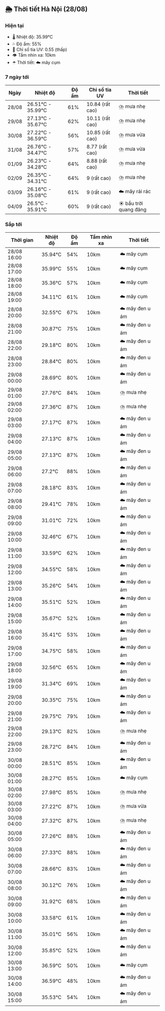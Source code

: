 ## 🌦️ Thời tiết Hà Nội (28/08)

### Hiện tại

- 🌡️ Nhiệt độ: 35.99℃
- 💦 Độ ẩm: 55%
- 🌟 Chỉ số tia UV: 0.55 (thấp)
- 👁️ Tầm nhìn xa: 10km
- ☂️ Thời tiết: ☁️ mây cụm

### 7 ngày tới

| Ngày | Nhiệt độ | Độ ẩm | Chỉ số tia UV | Thời tiết |
| --- | --- | --- | --- | --- |
| 28/08 | 26.51℃ - 35.99℃ | 61% | 10.84 (rất cao) | ⛈️ mưa nhẹ |
| 29/08 | 27.13℃ - 35.67℃ | 62% | 10.11 (rất cao) | ⛈️ mưa nhẹ |
| 30/08 | 27.22℃ - 36.59℃ | 56% | 10.85 (rất cao) | ⛈️ mưa vừa |
| 31/08 | 26.76℃ - 34.47℃ | 57% | 8.77 (rất cao) | ⛈️ mưa vừa |
| 01/09 | 26.23℃ - 34.28℃ | 64% | 8.88 (rất cao) | ⛈️ mưa nhẹ |
| 02/09 | 26.35℃ - 34.31℃ | 64% | 9 (rất cao) | ⛈️ mưa nhẹ |
| 03/09 | 26.16℃ - 35.08℃ | 61% | 9 (rất cao) | ☁️ mây rải rác |
| 04/09 | 26.5℃ - 35.91℃ | 60% | 9 (rất cao) | ☀️ bầu trời quang đãng |

### Sắp tới

| Thời gian | Nhiệt độ | Độ ẩm | Tầm nhìn xa | Thời tiết |
| --- | --- | --- | --- | --- |
| 28/08 16:00 | 35.94℃ | 54% | 10km | ☁️ mây cụm |
| 28/08 17:00 | 35.99℃ | 55% | 10km | ☁️ mây cụm |
| 28/08 18:00 | 35.36℃ | 57% | 10km | ☁️ mây cụm |
| 28/08 19:00 | 34.11℃ | 61% | 10km | ☁️ mây cụm |
| 28/08 20:00 | 32.55℃ | 67% | 10km | ☁️ mây đen u ám |
| 28/08 21:00 | 30.87℃ | 75% | 10km | ☁️ mây đen u ám |
| 28/08 22:00 | 29.18℃ | 80% | 10km | ☁️ mây đen u ám |
| 28/08 23:00 | 28.84℃ | 80% | 10km | ☁️ mây đen u ám |
| 29/08 00:00 | 28.69℃ | 80% | 10km | ☁️ mây đen u ám |
| 29/08 01:00 | 27.76℃ | 84% | 10km | ⛈️ mưa nhẹ |
| 29/08 02:00 | 27.36℃ | 87% | 10km | ⛈️ mưa nhẹ |
| 29/08 03:00 | 27.17℃ | 87% | 10km | ☁️ mây đen u ám |
| 29/08 04:00 | 27.13℃ | 87% | 10km | ☁️ mây đen u ám |
| 29/08 05:00 | 27.13℃ | 87% | 10km | ☁️ mây đen u ám |
| 29/08 06:00 | 27.2℃ | 88% | 10km | ☁️ mây đen u ám |
| 29/08 07:00 | 28.18℃ | 83% | 10km | ☁️ mây đen u ám |
| 29/08 08:00 | 29.41℃ | 78% | 10km | ☁️ mây đen u ám |
| 29/08 09:00 | 31.01℃ | 72% | 10km | ☁️ mây đen u ám |
| 29/08 10:00 | 32.46℃ | 67% | 10km | ☁️ mây đen u ám |
| 29/08 11:00 | 33.59℃ | 62% | 10km | ☁️ mây đen u ám |
| 29/08 12:00 | 34.55℃ | 58% | 10km | ☁️ mây đen u ám |
| 29/08 13:00 | 35.26℃ | 54% | 10km | ☁️ mây đen u ám |
| 29/08 14:00 | 35.51℃ | 52% | 10km | ☁️ mây đen u ám |
| 29/08 15:00 | 35.67℃ | 52% | 10km | ☁️ mây đen u ám |
| 29/08 16:00 | 35.41℃ | 53% | 10km | ☁️ mây đen u ám |
| 29/08 17:00 | 34.75℃ | 58% | 10km | ☁️ mây đen u ám |
| 29/08 18:00 | 32.56℃ | 65% | 10km | ☁️ mây đen u ám |
| 29/08 19:00 | 31.34℃ | 69% | 10km | ☁️ mây đen u ám |
| 29/08 20:00 | 30.35℃ | 75% | 10km | ☁️ mây đen u ám |
| 29/08 21:00 | 29.75℃ | 79% | 10km | ☁️ mây đen u ám |
| 29/08 22:00 | 29.13℃ | 82% | 10km | ⛈️ mưa nhẹ |
| 29/08 23:00 | 28.72℃ | 84% | 10km | ☁️ mây đen u ám |
| 30/08 00:00 | 28.51℃ | 85% | 10km | ☁️ mây đen u ám |
| 30/08 01:00 | 28.27℃ | 85% | 10km | ☁️ mây cụm |
| 30/08 02:00 | 27.98℃ | 85% | 10km | ⛈️ mưa nhẹ |
| 30/08 03:00 | 27.22℃ | 87% | 10km | ⛈️ mưa vừa |
| 30/08 04:00 | 27.32℃ | 87% | 10km | ⛈️ mưa nhẹ |
| 30/08 05:00 | 27.26℃ | 88% | 10km | ☁️ mây đen u ám |
| 30/08 06:00 | 27.33℃ | 88% | 10km | ☁️ mây đen u ám |
| 30/08 07:00 | 28.66℃ | 83% | 10km | ☁️ mây đen u ám |
| 30/08 08:00 | 30.12℃ | 76% | 10km | ☁️ mây đen u ám |
| 30/08 09:00 | 31.92℃ | 68% | 10km | ☁️ mây đen u ám |
| 30/08 10:00 | 33.58℃ | 61% | 10km | ☁️ mây đen u ám |
| 30/08 11:00 | 35.01℃ | 56% | 10km | ☁️ mây đen u ám |
| 30/08 12:00 | 35.85℃ | 52% | 10km | ☁️ mây đen u ám |
| 30/08 13:00 | 36.59℃ | 50% | 10km | ☁️ mây cụm |
| 30/08 14:00 | 36.59℃ | 48% | 10km | ☁️ mây đen u ám |
| 30/08 15:00 | 35.53℃ | 54% | 10km | ☁️ mây đen u ám |
